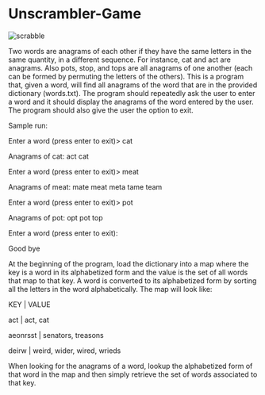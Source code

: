# Unscrambler-Game

![scrabble](https://user-images.githubusercontent.com/38334354/117216764-3c366c80-adce-11eb-9349-62ee896a4ca6.jpg)


Two words are anagrams of each other if they have the same letters in the same quantity, in a different sequence. For instance, cat and act are anagrams. Also pots, stop, and tops are all anagrams of one another (each can be formed by permuting the letters of the others).
This is a program that, given a word, will find all anagrams of the word that are in the provided dictionary (words.txt). The program should repeatedly ask the user to enter a word and it should display the anagrams of the word entered by the user. The program should also give the user the option to exit.

Sample run:

Enter a word (press enter to exit)> cat

Anagrams of cat: act cat

Enter a word (press enter to exit)> meat

Anagrams of meat: mate meat meta tame team

Enter a word (press enter to exit)> pot

Anagrams of pot: opt pot top

Enter a word (press enter to exit):

Good bye 



At the beginning of the program, load the dictionary into a map where the key is a word in its alphabetized form and the value is the set of all words that map to that key. A word is converted to its alphabetized form by sorting all the letters in the word alphabetically. The map will look like:

KEY | VALUE

act | act, cat

aeonrsst | senators, treasons

deirw | weird, wider, wired, wrieds

When looking for the anagrams of a word, lookup the alphabetized form of that word in the map and then simply retrieve the set of words associated to that key.
